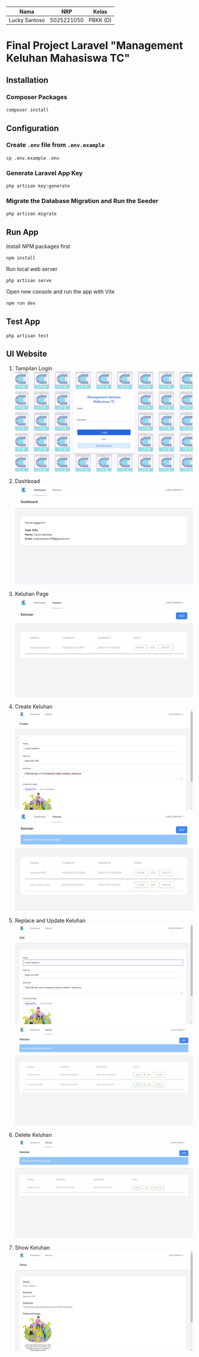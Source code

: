 | Nama          | NRP        | Kelas    |
| ------------- | ---------- | -------- |
| Lucky Santoso | 5025221050 | PBKK (D) |

# Final Project Laravel "Management Keluhan Mahasiswa TC"

## Installation

### Composer Packages

```
composer install
```

## Configuration

### Create `.env` file from `.env.example`

```
cp .env.example .env
```

### Generate Laravel App Key

```
php artisan key:generate
```

### Migrate the Database Migration and Run the Seeder

```
php artisan migrate
```

## Run App

Install NPM packages first

```
npm install
```

Run local web server

```
php artisan serve
```

Open new console and run the app with Vite

```
npm run dev
```

## Test App

```
php artisan test
```

## UI Website

1. Tampilan Login
   ![Login Page](img-readme/20c7ab50cfa5bf831f5cb6094bdb2f257071da53.jpg)

2. Dashboad
   ![Dashboard](img-readme/2810449c316516720629a08dfd4df14a0d24ef54.jpg)

3. Keluhan Page
   ![Keluhan Page](img-readme/c3d629b55c5ef9eed72f8fd149796da53c94ce91.jpg)

4. Create Keluhan
   ![alt text](img-readme/aa90480dc9cd759c806ac0e60254903511593c35.jpg)
   ![alt text](img-readme/624478bafd3e6e9ac6f6389168387027a252cde6.jpg)

5. Replace and Update Keluhan
   ![alt text](img-readme/a59bd6810256cef81d31e6117dcf9101311b7088.jpg)
   ![alt text](img-readme/2049b6c904a65d6b71ca1bbc891eb9d22ad054e5.jpg)

6. Delete Keluhan
   ![alt text](img-readme/246264ad44ef9dddf8dcc1d053cc93a459e8e7f2.jpg)

7. Show Keluhan
   ![alt text](img-readme/e57e876ccacb536aacfa76afbf9be3e93d1cfa70.jpg)
